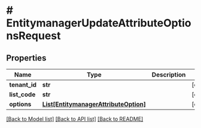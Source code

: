 # # EntitymanagerUpdateAttributeOptionsRequest


## Properties 


Name | Type | Description | Notes
------------ | ------------- | ------------- | -------------
**tenant_id**| **str** |   | [optional]
**list_code**| **str** |   | [optional]
**options**| [**List[EntitymanagerAttributeOption]**](EntitymanagerAttributeOption.md) |   | [optional]


[[Back to Model list]](../../README.md#models) [[Back to API list]](../../README.md#endpoints) [[Back to README]](../../README.md)

